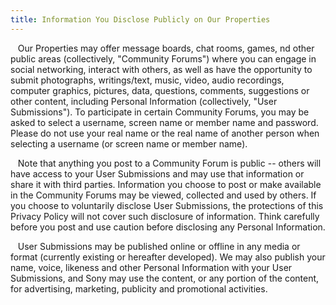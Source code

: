 ```yaml
---
title: Information You Disclose Publicly on Our Properties
---
```


<p>&nbsp;&nbsp;&nbsp;Our Properties may offer message boards, chat rooms, games, nd other public areas (collectively, "Community Forums") where you can engage in social networking, interact with others, as well as have the opportunity to submit photographs, writings/text, music, video, audio recordings, computer graphics, pictures, data, questions, comments, suggestions or other content, including Personal Information (collectively, "User Submissions"). To participate in certain Community Forums, you may be asked to select a username, screen name or member name and password. Please do not use your real name or the real name of another person when selecting a username (or screen name or member name).</p>

<p>&nbsp;&nbsp;&nbsp;Note that anything you post to a Community Forum is public -- others will have access to your User Submissions and may use that information or share it with third parties. Information you choose to post or make available in the Community Forums may be viewed, collected and used by others. If you choose to voluntarily disclose User Submissions, the protections of this Privacy Policy will not cover such disclosure of information. Think carefully before you post and use caution before disclosing any Personal Information.</p>

<p>&nbsp;&nbsp;&nbsp;User Submissions may be published online or offline in any media or format (currently existing or hereafter developed). We may also publish your name, voice, likeness and other Personal Information with your User Submissions, and Sony may use the content, or any portion of the content, for advertising, marketing, publicity and promotional activities.</p>
